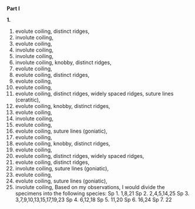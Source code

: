 **Part I**

**1.**

1) evolute coiling, distinct ridges, 
2) involute coiling, 
3) evolute coiling, 
4) involute coiling, 
5) involute coiling, 
6) involute coiling, knobby, distinct ridges, 
7) evolute coiling, 
8) evolute coiling, distinct ridges, 
9) evolute coiling, 
10) evolute coiling, 
11) evolute coiling, distinct ridges, widely spaced ridges, suture lines (ceratitic), 
12) evolute coiling, knobby, distinct ridges, 
13) evolute coiling, 
14) involute coiling, 
15) evolute coiling, 
16) evolute coiling, suture lines (goniatic), 
17) evolute coiling, 
18) evolute coiling, knobby, distinct ridges, 
19) evolute coiling, 
20) evolute coiling, distinct ridges, widely spaced ridges,
21) evolute coiling, distinct ridges, 
22) involute coiling, suture lines (goniatic), 
23) evolute coiling, 
24) evolute coiling, suture lines (goniatic), 
25) involute coiling, 
Based on my observations, I would divide the specimens into the following species:
Sp 1. 1,8,21
Sp 2. 2,4,5,14,25
Sp 3. 3,7,9,10,13,15,17,19,23
Sp 4. 6,12,18
Sp 5. 11,20
Sp 6. 16,24
Sp 7. 22
